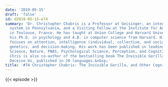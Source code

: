 ```yaml
---
date: '2019-05-15'
draft: 'false'
id: d2019-05-15-e74
summary: 'Dr. Christopher Chabris is a Professor at Geisinger, an integrated healthcare
  system in Pennsylvania, and a Visiting Fellow at the Institute for Advanced Study
  in Toulouse, France. He has taught at Union College and Harvard University. He received
  his Ph.D. in psychology and A.B. in computer science from Harvard. His research
  focuses on attention, intelligence (individual, collective, and social), behavior
  genetics, and decision-making. His work has been published in leading journals including
  Science, Nature, PNAS, Psychological Science, Perception, and Cognitive Science.
  Chris is also co-author of the bestselling book The Invisible Gorilla: How Our Intuitions
  Deceive Us, published in 20 languages.&nbsp;'
title: '#74 Christopher Chabris: The Invisible Gorilla, and Other Cognitive Illusions'
---
```

{{< episode >}}
